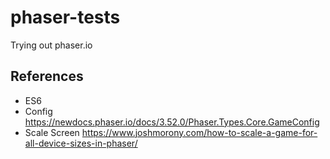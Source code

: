 # phaser-tests

Trying out phaser.io

## References

- ES6 
- Config https://newdocs.phaser.io/docs/3.52.0/Phaser.Types.Core.GameConfig
- Scale Screen https://www.joshmorony.com/how-to-scale-a-game-for-all-device-sizes-in-phaser/
